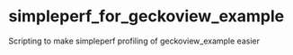 # simpleperf_for_geckoview_example
Scripting to make simpleperf profiling of geckoview_example easier
